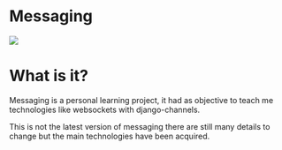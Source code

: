# Messaging 
<img align="center" src="https://media.discordapp.net/attachments/720915777825407017/763360345615106078/Capture.PNG?width=1309&height=678"/>

# What is it?

Messaging is a personal learning project, it had as objective to teach me technologies like websockets with django-channels.

This is not the latest version of messaging there are still many details to change but the main technologies have been acquired.

